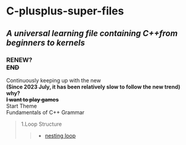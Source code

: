 # C-plusplus-super-files
## ***A universal learning file containing C++from beginners to kernels***
### RENEW?<br/>**~~END~~**
Continuously keeping up with the new<br/>**(Since 2023 July, it has been relatively slow to follow the new trend)<br/>why?<br/>~~I want to play games~~<br/>**
Start Theme<br/>
Fundamentals of C++ Grammar<br/>
> 1.Loop Structure
>> + [nesting loop](https://github.com/super-yjt/My--C-plusplus-super-files/blob/main/Loop%20Structure/nesting%20loop.cpp)
